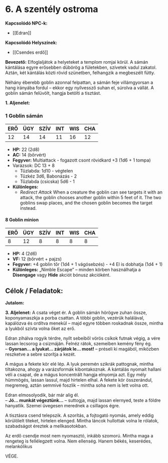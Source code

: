 # 6. A szentély ostroma

**Kapcsolódó NPC-k:**  
- [[Edran]]  

**Kapcsolódó Helyszínek:**  
- [[Csendes erdő]]  

**Bevezető:**
Elfoglaljátok a helyeteket a templom romjai körül. A sámán kántálása egyre erősebben dübörög a fületekben, szívetek vadul zakatol. Aztán, két kántálás közti rövid szünetben, felhangzik a megbeszélt fütty.

Néhány éberebb goblin azonnal felpattan, a sámán feje villámgyorsan a hang irányába fordul – ekkor egy nyílvessző suhan el, súrolva a vállát. A goblin sámán felüvölt, hangja betölti a tisztást.

**1. Aljenelet:**
### 1 Goblin sámán

| ERŐ | ÜGY | SZÍV | INT | WIS | CHA |
| --- | --- | ---- | --- | --- | --- |
| 12  | 14  | 14   | 11  | 16  | 12  

- **HP:** 22 (2d8)
- **AC:** 14 (bőrvért)
- **Fegyver:** Multiattack - fogazott csont rövidkard +3 (1d6 + 1 tompa)
- Varázsok: DC 13 + 8
	- Tűzlabda: 1d10 - végtelen
	- Tűzkéz 3d6, Babonázás - 2
	- Tűzlabda (csicska) 5d6 - 1
- **Különleges:**
    - _Redirect Attack_ When a creature the goblin can see targets it with an attack, the goblin chooses another goblin within 5 feet of it. The two goblins swap places, and the chosen goblin becomes the target instead.

#### 8 Goblin minion

| ERŐ | ÜGY | SZÍV | INT | WIS | CHA |
| --- | --- | ---- | --- | --- | --- |
| 8   | 12  | 8    | 8   | 8   | 8   |

- **HP:** 4 (2d6)
- **VF:** 12 (bőrvért + pajzs)
- **Fegyver:** +4 goblin tőr (1d4 + 1 vágósebzés) - +4 El is dobhatja (1d4 + 1)
- **Különleges:** „Nimble Escape” – minden körben használhatja a **Disengage** vagy **Hide** akciót bónusz akcióként.

**Célok / Feladatok:**  
-  

**Jutalom:**  


**3. Aljelenet:**
A csata véget ér. A goblin sámán hörögve zuhan össze, koponyamaszkja a porba csattan. A többi goblin, vezérük halálával, kapálózva és ordítva menekül – majd egyre többen roskadnak össze, mintha a lyukból szívta volna őket az erő.

Edran zihálva rogyik térdre, nyílt sebeiből vörös csíkok futnak végig, a vére lassan lecsorog a csizmáján. Felnéz rátok, szemeiben kemény fény ég.  
– **Gyorsan… a lyukat… zárjátok le… most!** – préseli ki magából, miközben reszketve a sebre szorítja a kezét.

A mágus a fekete kör elé lép. A lyuk peremén szikrák pattognak, mintha tiltakozna, ahogy a varázsformák kibontakoznak. A kántálás nyomait hallani véli a csapat, de a mágus koncentrált hangja elnyomja azt. Egy mély hümmögés, lassan lassul, majd hirtelen elhal. A fekete kör összerándul, megremeg, aztán semmivé foszlik – mintha soha nem is lett volna ott.

Edran elmosolyodik, bár már alig él.  
– **Jó… munkát végeztünk…** – suttogja, majd lassan elernyed, teste a földre hanyatlik. Szemei üvegesen merednek a csillagos égre.

A tisztásra csend telepszik. A szorítás, a fojtogató nyomás, amely eddig körülölelt titeket, hirtelen elenged. Mintha láncok hullottak volna le rólatok, szabadságot éreztek a mellkasotokban.

Az erdő csendje most nem nyomasztó, inkább szomorú. Mintha maga a rengeteg is fellélegzett volna. Nem ellenség. Hanem békés, keserédes, melankólikus


VÉGE. 